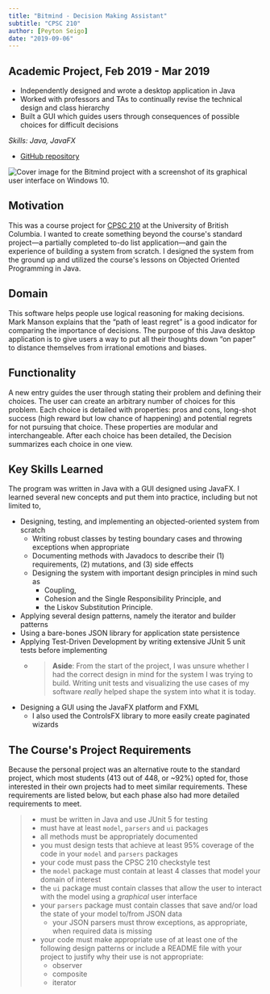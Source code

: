 ```yaml
---
title: "Bitmind - Decision Making Assistant"
subtitle: "CPSC 210"
author: [Peyton Seigo]
date: "2019-09-06"
---
```


## Academic Project, Feb 2019 - Mar 2019

- Independently designed and wrote a desktop application in Java
- Worked with professors and TAs to continually revise the technical design and class hierarchy
- Built a GUI which guides users through consequences of possible choices for difficult decisions

*Skills: Java, JavaFX*

<ul>
  <li>
    <i class="fab fa-github" aria-hidden="true"></i> <a href="https://github.com/pseigo/bitmind-decisions">GitHub repository</a>
  </li>
</ul>

![Cover image for the Bitmind project with a screenshot of its graphical user interface on Windows 10.](https://i.imgur.com/KlKW0V1.png)

## Motivation

This was a course project for [CPSC 210](https://courses.students.ubc.ca/cs/courseschedule?pname=subjarea&tname=subj-course&dept=CPSC&course=210) at the University of British Columbia. I wanted to create something beyond the course's standard project—a partially completed to-do list application—and gain the experience of building a system from scratch. I designed the system from the ground up and utilized the course's lessons on Objected Oriented Programming in Java.

## Domain

This software helps people use logical reasoning for making decisions. Mark Manson explains that the “path of least regret” is a good indicator for comparing the importance of decisions. The purpose of this Java desktop application is to give users a way to put all their thoughts down “on paper” to distance themselves from irrational emotions and biases.

## Functionality

A new entry guides the user through stating their problem and defining their choices. The user can create an arbitrary number of choices for this problem. Each choice is detailed with properties: pros and cons, long-shot success (high reward but low chance of happening) and potential regrets for not pursuing that choice. These properties are modular and interchangeable. After each choice has been detailed, the Decision summarizes each choice in one view.

## Key Skills Learned

The program was written in Java with a GUI designed using JavaFX. I learned several new concepts and put them into practice, including but not limited to,

- Designing, testing, and implementing an objected-oriented system from scratch
  - Writing robust classes by testing boundary cases and throwing exceptions when appropriate
  - Documenting methods with Javadocs to describe their (1) requirements, (2) mutations, and (3) side effects
  - Designing the system with important design principles in mind such as
    - Coupling,
    - Cohesion and the Single Responsibility Principle, and
    - the Liskov Substitution Principle.
- Applying several design patterns, namely the iterator and builder patterns
- Using a bare-bones JSON library for application state persistence
- Applying Test-Driven Development by writing extensive JUnit 5 unit tests before implementing
  - > **Aside**: From the start of the project, I was unsure whether I had the correct design in mind for the system I was trying to build. Writing unit tests and visualizing the use cases of my software *really* helped shape the system into what it is today.
- Designing a GUI using the JavaFX platform and FXML
  - I also used the ControlsFX library to more easily create  paginated wizards

## The Course's Project Requirements

Because the personal project was an alternative route to the standard project, which most students (413 out of 448, or ~92%) opted for, those interested in their own projects had to meet similar requirements. These requirements are listed below, but each phase also had more detailed requirements to meet.

> - must be written in Java and use JUnit 5 for testing
> - must have at least `model`, `parsers` and `ui` packages
> - all methods must be appropriately documented
> - you must design tests that achieve at least 95% coverage of the code in your `model` and `parsers` packages
> - your code must pass the CPSC 210 checkstyle test
> - the `model` package must contain at least 4 classes that model your domain of interest
> - the `ui` package must contain classes that allow the user to interact with the model using a *graphical* user interface
> - your `parsers` package must contain classes that save and/or load the state of your model to/from JSON data
>   - your JSON parsers must throw exceptions, as appropriate, when required data is missing
> - your code must make appropriate use of at least one of the following design patterns or include a README file with your project to justify why their use is not appropriate:
>   - observer
>   - composite
>   - iterator

